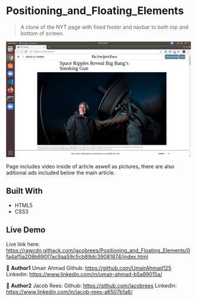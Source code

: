 # Positioning_and_Floating_Elements

> A clone of the NYT page with fixed footer and navbar to both top and bottom of screen.

![](images/screenshot.png)

Page includes video inside of article aswell as pictures, there are also aditional ads included below the main article. 

## Built With

- HTML5
- CSS3


## Live Demo

Live link here: https://rawcdn.githack.com/jacobrees/Positioning_and_Floating_Elements/0fa4af5a208b690f7ac9aa59c5cb89dc39081874/index.html



👤 **Author1**
Umair Ahmad
Github: https://github.com/UmairAhmad125
Linkedin: https://www.linkedin.com/in/umair-ahmad-b5a89015a/ 

👤 **Author2**
Jacob Rees:
Github: https://github.com/jacobrees
Linkedin: https://www.linkedin.com/in/jacob-rees-a6507b1a6/
